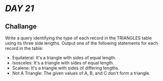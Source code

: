# _DAY 21_

## Challange 

Write a query identifying the type of each record in the TRIANGLES table using its three side lengths. Output one of the following statements for each record in the table:

- Equilateral: It's a triangle with  sides of equal length.  
- Isosceles: It's a triangle with  sides of equal length.  
- Scalene: It's a triangle with  sides of differing lengths.  
- Not A Triangle: The given values of A, B, and C don't form a triangle.  
